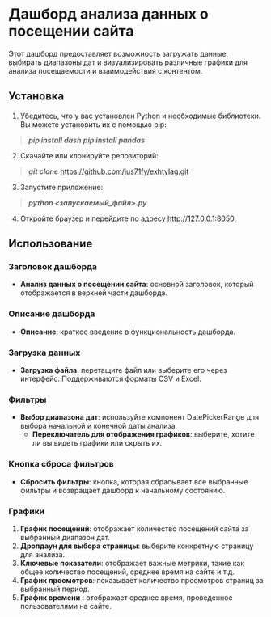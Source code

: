 # Дашборд анализа данных о посещении сайта

Этот дашборд предоставляет возможность загружать данные, выбирать диапазоны дат и визуализировать различные графики для анализа посещаемости и взаимодействия с контентом.

## Установка

1. Убедитесь, что у вас установлен Python и необходимые библиотеки. Вы можете установить их с помощью pip: 


> ***pip install dash***
> ***pip install pandas***


2. Скачайте или клонируйте репозиторий:
> ***git clone*** <https://github.com/jus71fy/exhtylag.git>
3. Запустите приложение:
> ***python <запускаемый_файл>.py***
4. Откройте браузер и перейдите по адресу http://127.0.0.1:8050.
## Использование
### Заголовок дашборда
- **Анализ данных о посещении сайта**: основной заголовок, который отображается в верхней части дашборда.
### Описание дашборда
- **Описание**: краткое введение в функциональность дашборда.
### Загрузка данных
- **Загрузка файла**: перетащите файл или выберите его через интерфейс. Поддерживаются форматы CSV и Excel.
### Фильтры
- **Выбор диапазона дат**: используйте компонент DatePickerRange для выбора начальной и конечной даты анализа.
  - **Переключатель для отображения графиков**: выберите, хотите ли вы видеть графики или скрыть их.
### Кнопка сброса фильтров
- **Сбросить фильтры**: кнопка, которая сбрасывает все выбранные фильтры и возвращает дашборд к начальному состоянию.
### Графики
1. **График посещений**: отображает количество посещений сайта за выбранный диапазон дат.
2. **Дропдаун для выбора страницы**: выберите конкретную страницу для анализа.
3. **Ключевые показатели**: отображает важные метрики, такие как общее количество посещений, среднее время на сайте и т.д.
4. **График просмотров**: показывает количество просмотров страниц за выбранный период.
5. **График времени** : отображает среднее время, проведенное пользователями на сайте.

